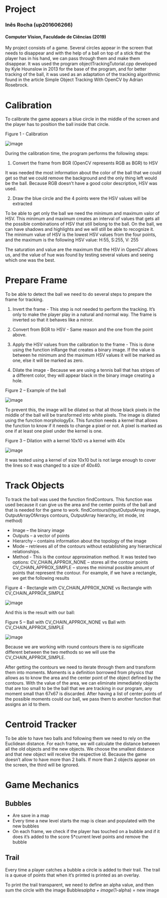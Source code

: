 # Project

### Inês Rocha (up201606266)
#### Computer Vision, Faculdade de Ciências (2019)

My project consists of a game. Several circles appear in the screen that needs to disappear and with the help of a ball on top of a stick that the player has in his hand, we can pass through them and make them disappear.
It was used the program objectTrackingTutorial.cpp developed by Kyle Hounslow in 2013 for the base of the program, and for better tracking of the ball, it was used as an adaptation of the tracking algorithmic found in the article Simple Object Tracking With OpenCV by Adrian Rosebrock.

# Calibration

To calibrate the game appears a blue circle in the middle of the screen and the player has to
position the ball inside that circle.

Figure 1 - Calibration

![image](https://user-images.githubusercontent.com/44119905/144416089-1e95a37e-09eb-49e2-9407-8c43cb3f3b2f.png)


During the calibration time, the program performs the following steps:

1. Convert the frame from BGR (OpenCV represents RGB as BGR) to HSV

It was needed the most information about the color of the ball that we could get so that we could remove the background and the only thing left would be the ball. Because RGB doesn’t have a good color description, HSV was used.

2. Draw the blue circle and the 4 points were the HSV values will be extracted 

To be able to get only the ball we need the minimum and maximum valor of HSV. This minimum and maximum creates an interval of values that gets all the possible
combinations of HSV that still belong to the ball. On the ball, we can have shadows and highlights and we will still be able to recognize it.
The minimum value of HSV is the lowest HSV values from the four points, and the maximum is the following HSV value:
H:55, S:255, V: 255

The saturation and value are the maximum that the HSV in OpenCV allows us, and the value of hue was found by testing several values and seeing which one was the best.

# Prepare Frame

To be able to detect the ball we need to do several steps to prepare the frame for tracking.

1. Invert the frame - This step is not needed to perform the tracking. It’s only to make the player play in a natural and normal way. The frame is inverted so that it behaves like a mirror.

2. Convert from BGR to HSV - Same reason and the one from the point above.

3. Apply the HSV values from the calibration to the frame - This is done using the function inRange that creates a binary image. If the value is between he minimum and the maximum HSV values it will be marked as one, else it will be marked as zero.

4. Dilate the image - Because we are using a tennis ball that has stripes of a different color, they will appear black in the binary image creating a hole.

Figure 2 – Example of the ball

![image](https://user-images.githubusercontent.com/44119905/144416392-7f40352c-f489-4916-8f18-2c0ba0b9a7af.png)

To prevent this, the image will be dilated so that all those black pixels in the middle of the ball will be transformed into white pixels. The image is dilated using the function morphologyEx. This function needs a kernel that allows the function to know if it needs to change a pixel or not. A pixel is marked as one if at least one pixel under the kernel is one.

Figure 3 – Dilation with a kernel 10x10 vs a kernel with 40x

![image](https://user-images.githubusercontent.com/44119905/144416505-bd14ad93-9c71-4981-bb0b-6a5743f652f9.png)

It was tested using a kernel of size 10x10 but is not large enough to cover the lines so it was changed to a size of 40x40.

# Track Objects

To track the ball was used the function findContours. This function was used because it can give us the area and the center points of the ball and that is needed for the game to work. findContours(InputOutputArray image, OutputArrayOfArrays contours, OutputArray hierarchy, int mode, int method)
* Image – the binary image
* Outputs – a vector of points
* Hierarchy – contains information about the topology of the image
* Mode – retrieves all of the contours without establishing any hierarchical relationships.
* Method - This is the contour approximation method. It was tested two options:
  CV_CHAIN_APPROX_NONE – stores all the contour points
  CV_CHAIN_APPROX_SIMPLE – stores the minimal possible amount of points that represent the contour. For example, if we have a rectangle, we get the following results

Figure 4 - Rectangle with CV_CHAIN_APPROX_NONE vs Rectangle with CV_CHAIN_APPROX_SIMPLE

![image](https://user-images.githubusercontent.com/44119905/144416695-71f2ad51-42ba-4c51-afd6-b9acf73cf2d6.png)

And this is the result with our ball:

Figure 5 – Ball with CV_CHAIN_APPROX_NONE vs Ball with CV_CHAIN_APPROX_SIMPLE

![image](https://user-images.githubusercontent.com/44119905/144416836-ddfcc013-f43c-4159-bdb1-1e017d85752c.png)

Because we are working with round contours there is no significate different between the two methods so we will use the CV_CHAIN_APPROX_SIMPLE.

After getting the contours we need to iterate through them and transform them into moments. Moments is a definition borrowed from physics that allows as to know the area and the center point of the object defined by the contours.
With the value of the area, we can eliminate immediately objects that are too small to be the ball that we are tracking in our program, any moment small than 67x67 is discarded. After having a list of center points of the possible moments could our ball, we pass them to another function that assigns an id to them. 

# Centroid Tracker

To be able to have two balls and following them we need to rely on the Euclidean distance. For each frame, we will calculate the distance between all the old objects and the new objects. We choose the smallest distance and that new object will receive the respective id. Because the game doesn’t allow to have more than 2 balls. If more than 2 objects appear on the screen, the third will be ignored.

# Game Mechanics

## Bubbles
* Are save in a map
* Every time a new level starts the map is clean and populated with the new bubbles
* On each frame, we check if the player has touched on a bubble and if it does it’s added to the score 5*current level points and remove the bubble

## Trail

Every time a player catches a bubble a circle is added to their trail. The trail is a queue of points that when it’s printed is printed as an overlay.

To print the trail transparent, we need to define an alpha value, and then sum the circle with the image Bubbles*alpha + image*(1-alpha) = new image


